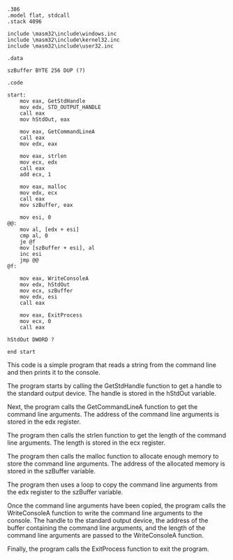 ```
.386
.model flat, stdcall
.stack 4096

include \masm32\include\windows.inc
include \masm32\include\kernel32.inc
include \masm32\include\user32.inc

.data

szBuffer BYTE 256 DUP (?)

.code

start:
    mov eax, GetStdHandle
    mov edx, STD_OUTPUT_HANDLE
    call eax
    mov hStdOut, eax

    mov eax, GetCommandLineA
    call eax
    mov edx, eax

    mov eax, strlen
    mov ecx, edx
    call eax
    add ecx, 1

    mov eax, malloc
    mov edx, ecx
    call eax
    mov szBuffer, eax

    mov esi, 0
@@:
    mov al, [edx + esi]
    cmp al, 0
    je @f
    mov [szBuffer + esi], al
    inc esi
    jmp @@
@f:

    mov eax, WriteConsoleA
    mov edx, hStdOut
    mov ecx, szBuffer
    mov edx, esi
    call eax

    mov eax, ExitProcess
    mov ecx, 0
    call eax

hStdOut DWORD ?

end start
```

This code is a simple program that reads a string from the command line and then prints it to the console.

The program starts by calling the GetStdHandle function to get a handle to the standard output device. The handle is stored in the hStdOut variable.

Next, the program calls the GetCommandLineA function to get the command line arguments. The address of the command line arguments is stored in the edx register.

The program then calls the strlen function to get the length of the command line arguments. The length is stored in the ecx register.

The program then calls the malloc function to allocate enough memory to store the command line arguments. The address of the allocated memory is stored in the szBuffer variable.

The program then uses a loop to copy the command line arguments from the edx register to the szBuffer variable.

Once the command line arguments have been copied, the program calls the WriteConsoleA function to write the command line arguments to the console. The handle to the standard output device, the address of the buffer containing the command line arguments, and the length of the command line arguments are passed to the WriteConsoleA function.

Finally, the program calls the ExitProcess function to exit the program.
